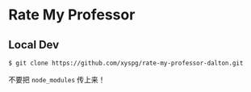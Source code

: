 # Rate My Professor

## Local Dev

```bash
$ git clone https://github.com/xyspg/rate-my-professor-dalton.git
```

不要把 `node_modules` 传上来！
